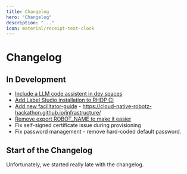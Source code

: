 ```yaml
---
title: Changelog
hero: "Changelog"
description: "..."
icon: material/receipt-text-clock
---
```


# Changelog

## In Development

* [Include a LLM code assistent in dev spaces](https://github.com/cloud-native-robotz-hackathon/infrastructure/issues/154)
* [Add Label Studio installation to RHDP CI](https://github.com/cloud-native-robotz-hackathon/infrastructure/issues/202)
* [Add new facilitator-guide](https://github.com/cloud-native-robotz-hackathon/infrastructure/issues/200) - <https://cloud-native-robotz-hackathon.github.io/infrastructure/>
* [Remove export ROBOT_NAME to make it easier](https://github.com/cloud-native-robotz-hackathon/infrastructure/issues/130)
* Fix self-signed certificate issue during provisioning
* Fix password management - remove hard-coded default password.

## Start of the Changelog

Unfortunately, we started really late with the changelog.
